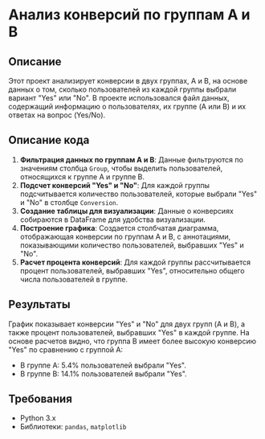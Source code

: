 # Анализ конверсий по группам A и B

## Описание
Этот проект анализирует конверсии в двух группах, A и B, на основе данных о том, сколько пользователей из каждой группы выбрали вариант "Yes" или "No". В проекте использовался файл данных, содержащий информацию о пользователях, их группе (A или B) и их ответах на вопрос (Yes/No).

## Описание кода
1. **Фильтрация данных по группам A и B**: Данные фильтруются по значениям столбца `Group`, чтобы выделить пользователей, относящихся к группе A и группе B.
2. **Подсчет конверсий "Yes" и "No"**: Для каждой группы подсчитывается количество пользователей, которые выбрали "Yes" и "No" в столбце `Conversion`.
3. **Создание таблицы для визуализации**: Данные о конверсиях собираются в DataFrame для удобства визуализации.
4. **Построение графика**: Создается столбчатая диаграмма, отображающая конверсии по группам A и B, с аннотациями, показывающими количество пользователей, выбравших "Yes" и "No".
5. **Расчет процента конверсий**: Для каждой группы рассчитывается процент пользователей, выбравших "Yes", относительно общего числа пользователей в группе.


## Результаты
График показывает конверсии "Yes" и "No" для двух групп (A и B), а также процент пользователей, выбравших "Yes" в каждой группе. На основе расчетов видно, что группа B имеет более высокую конверсию "Yes" по сравнению с группой A:

- В группе A: 5.4% пользователей выбрали "Yes".
- В группе B: 14.1% пользователей выбрали "Yes".

## Требования
- Python 3.x
- Библиотеки: `pandas`, `matplotlib`


